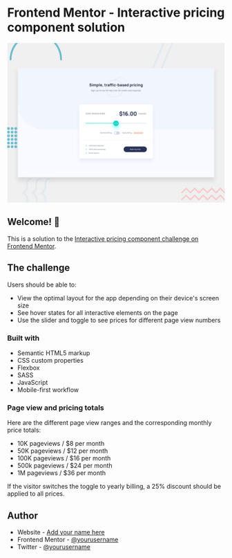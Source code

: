 # Frontend Mentor - Interactive pricing component solution

![Design preview for the Interactive pricing component coding challenge](./design/desktop-preview.jpg)

## Welcome! 🚀

This is a solution to the [Interactive pricing component challenge on Frontend Mentor](https://www.frontendmentor.io/challenges/interactive-pricing-component-t0m8PIyY8).

## The challenge

Users should be able to:

- View the optimal layout for the app depending on their device's screen size
- See hover states for all interactive elements on the page
- Use the slider and toggle to see prices for different page view numbers

### Built with

- Semantic HTML5 markup
- CSS custom properties
- Flexbox
- SASS
- JavaScript
- Mobile-first workflow

### Page view and pricing totals

Here are the different page view ranges and the corresponding monthly price totals:

- 10K pageviews / $8 per month
- 50K pageviews / $12 per month
- 100K pageviews / $16 per month
- 500k pageviews / $24 per month
- 1M pageviews / $36 per month

If the visitor switches the toggle to yearly billing, a 25% discount should be applied to all prices.


## Author

- Website - [Add your name here](https://www.your-site.com)
- Frontend Mentor - [@yourusername](https://www.frontendmentor.io/profile/yourusername)
- Twitter - [@yourusername](https://www.twitter.com/yourusername)